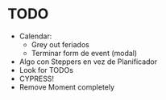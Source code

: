 # TODO

* Calendar:
  * Grey out feriados
  * Terminar form de event (modal)
* Algo con Steppers en vez de Planificador
* Look for TODOs
* CYPRESS!
* Remove Moment completely